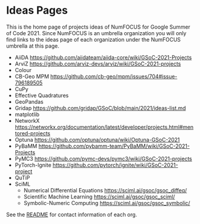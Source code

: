 # Ideas Pages

This is the home page of projects ideas of NumFOCUS for Google Summer of Code 2021.
Since NumFOCUS is an umbrella organization you will only find links to the ideas
page of each organization under the NumFOCUS umbrella at this page.

- AiiDA https://github.com/aiidateam/aiida-core/wiki/GSoC-2021-Projects
- ArviZ https://github.com/arviz-devs/arviz/wiki/GSoC-2021-projects
- Colour
- CB-Geo MPM https://github.com/cb-geo/mpm/issues/704#issue-796189505
- CuPy
- Effective Quadratures
- GeoPandas
- Gridap https://github.com/gridap/GSoC/blob/main/2021/ideas-list.md
- matplotlib
- NetworkX https://networkx.org/documentation/latest/developer/projects.html#mentored-projects
- Optuna https://github.com/optuna/optuna/wiki/Optuna-GSoC-2021
- PyBaMM https://github.com/pybamm-team/PyBaMM/wiki/GSoC-2021-Projects
- PyMC3 https://github.com/pymc-devs/pymc3/wiki/GSoC-2021-projects
- PyTorch-Ignite https://github.com/pytorch/ignite/wiki/GSoC-2021-project
- QuTiP
- SciML 
  - Numerical Differential Equations  https://sciml.ai/gsoc/gsoc_diffeq/
  - Scientific Machine Learning  https://sciml.ai/gsoc/gsoc_sciml/
  - Symbolic-Numeric Computing  https://sciml.ai/gsoc/gsoc_symbolic/
  

See the [README](https://github.com/numfocus/gsoc/blob/master/README.md#organizations-confirmed-under-numfocus-umbrella) for contact information of each org.
